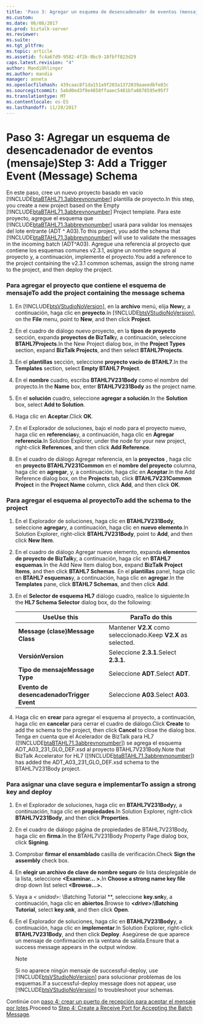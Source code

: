 ```yaml
---
title: 'Paso 3: Agregar un esquema de desencadenador de eventos (mensaje) | Documentos de Microsoft'
ms.custom: 
ms.date: 06/08/2017
ms.prod: biztalk-server
ms.reviewer: 
ms.suite: 
ms.tgt_pltfrm: 
ms.topic: article
ms.assetid: fc4a67d9-9582-4f2b-9bc9-18fbff823d29
caps.latest.revision: "4"
author: MandiOhlinger
ms.author: mandia
manager: anneta
ms.openlocfilehash: 439caac8f1da151a9f203a1372039aaeedbfe83c
ms.sourcegitcommit: 5abd0ed3f9e4858ffaaec5481bfa8878595e95f7
ms.translationtype: MT
ms.contentlocale: es-ES
ms.lasthandoff: 11/28/2017
---
```

# <a name="step-3-add-a-trigger-event-message-schema"></a><span data-ttu-id="69cb5-102">Paso 3: Agregar un esquema de desencadenador de eventos (mensaje)</span><span class="sxs-lookup"><span data-stu-id="69cb5-102">Step 3: Add a Trigger Event (Message) Schema</span></span>
<span data-ttu-id="69cb5-103">En este paso, cree un nuevo proyecto basado en vacío [!INCLUDE[btaBTAHL71.3abbrevnonumber](../../includes/btabtahl71-3abbrevnonumber-md.md)] plantilla de proyecto.</span><span class="sxs-lookup"><span data-stu-id="69cb5-103">In this step, you create a new project based on the Empty [!INCLUDE[btaBTAHL71.3abbrevnonumber](../../includes/btabtahl71-3abbrevnonumber-md.md)] Project template.</span></span> <span data-ttu-id="69cb5-104">Para este proyecto, agregue el esquema que [!INCLUDE[btaBTAHL71.3abbrevnonumber](../../includes/btabtahl71-3abbrevnonumber-md.md)] usará para validar los mensajes del lote entrante (ADT ^ A03).</span><span class="sxs-lookup"><span data-stu-id="69cb5-104">To this project, you add the schema that [!INCLUDE[btaBTAHL71.3abbrevnonumber](../../includes/btabtahl71-3abbrevnonumber-md.md)] will use to validate the messages in the incoming batch (ADT^A03).</span></span> <span data-ttu-id="69cb5-105">Agregue una referencia al proyecto que contiene los esquemas comunes v2.3.1, asigne un nombre seguro al proyecto y, a continuación, implemente el proyecto.</span><span class="sxs-lookup"><span data-stu-id="69cb5-105">You add a reference to the project containing the v2.3.1 common schemas, assign the strong name to the project, and then deploy the project.</span></span>  
  
### <a name="to-add-the-project-containing-the-message-schema"></a><span data-ttu-id="69cb5-106">Para agregar el proyecto que contiene el esquema de mensaje</span><span class="sxs-lookup"><span data-stu-id="69cb5-106">To add the project containing the message schema</span></span>  
  
1.  <span data-ttu-id="69cb5-107">En [!INCLUDE[btsVStudioNoVersion](../../includes/btsvstudionoversion-md.md)], en la **archivo** menú, elija **New**y, a continuación, haga clic en **proyecto**.</span><span class="sxs-lookup"><span data-stu-id="69cb5-107">In [!INCLUDE[btsVStudioNoVersion](../../includes/btsvstudionoversion-md.md)], on the **File** menu, point to **New**, and then click **Project**.</span></span>  
  
2.  <span data-ttu-id="69cb5-108">En el cuadro de diálogo nuevo proyecto, en la **tipos de proyecto** sección, expanda **proyectos de BizTalk**y, a continuación, seleccione **BTAHL7Projects**.</span><span class="sxs-lookup"><span data-stu-id="69cb5-108">In the New Project dialog box, in the **Project Types** section, expand **BizTalk Projects**, and then select **BTAHL7Projects**.</span></span>  
  
3.  <span data-ttu-id="69cb5-109">En el **plantillas** sección, seleccione **proyecto vacío de BTAHL7**.</span><span class="sxs-lookup"><span data-stu-id="69cb5-109">In the **Templates** section, select **Empty BTAHL7 Project**.</span></span>  
  
4.  <span data-ttu-id="69cb5-110">En el **nombre** cuadro, escriba **BTAHL7V231Body** como el nombre del proyecto.</span><span class="sxs-lookup"><span data-stu-id="69cb5-110">In the **Name** box, enter **BTAHL7V231Body** as the project name.</span></span>  
  
5.  <span data-ttu-id="69cb5-111">En el **solución** cuadro, seleccione **agregar a solución**.</span><span class="sxs-lookup"><span data-stu-id="69cb5-111">In the **Solution** box, select **Add to Solution**.</span></span>  
  
6.  <span data-ttu-id="69cb5-112">Haga clic en **Aceptar**.</span><span class="sxs-lookup"><span data-stu-id="69cb5-112">Click **OK**.</span></span>  
  
7.  <span data-ttu-id="69cb5-113">En el Explorador de soluciones, bajo el nodo para el proyecto nuevo, haga clic en **referencias**y, a continuación, haga clic en **Agregar referencia**.</span><span class="sxs-lookup"><span data-stu-id="69cb5-113">In Solution Explorer, under the node for your new project, right-click **References**, and then click **Add Reference**.</span></span>  
  
8.  <span data-ttu-id="69cb5-114">En el cuadro de diálogo Agregar referencia, en la **proyectos** , haga clic en **proyecto BTAHL7V231Common** en el **nombre del proyecto** columna, haga clic en **agregar**, y, a continuación, haga clic en **Aceptar**.</span><span class="sxs-lookup"><span data-stu-id="69cb5-114">In the Add Reference dialog box, on the **Projects** tab, click **BTAHL7V231Common Project** in the **Project Name** column, click **Add**, and then click **OK**.</span></span>  
  
### <a name="to-add-the-schema-to-the-project"></a><span data-ttu-id="69cb5-115">Para agregar el esquema al proyecto</span><span class="sxs-lookup"><span data-stu-id="69cb5-115">To add the schema to the project</span></span>  
  
1.  <span data-ttu-id="69cb5-116">En el Explorador de soluciones, haga clic en **BTAHL7V231Body**, seleccione **agregar**y, a continuación, haga clic en **nuevo elemento**.</span><span class="sxs-lookup"><span data-stu-id="69cb5-116">In Solution Explorer, right-click **BTAHL7V231Body**, point to **Add**, and then click **New Item**.</span></span>  
  
2.  <span data-ttu-id="69cb5-117">En el cuadro de diálogo Agregar nuevo elemento, expanda **elementos de proyecto de BizTalk**y, a continuación, haga clic en **BTAHL7 esquemas**.</span><span class="sxs-lookup"><span data-stu-id="69cb5-117">In the Add New Item dialog box, expand **BizTalk Project Items**, and then click **BTAHL7 Schemas**.</span></span> <span data-ttu-id="69cb5-118">En el **plantillas** panel, haga clic en **BTAHL7 esquemas**y, a continuación, haga clic en **agregar**.</span><span class="sxs-lookup"><span data-stu-id="69cb5-118">In the **Templates** pane, click **BTAHL7 Schemas**, and then click **Add**.</span></span>  
  
3.  <span data-ttu-id="69cb5-119">En el **Selector de esquema HL7** diálogo cuadro, realice lo siguiente:</span><span class="sxs-lookup"><span data-stu-id="69cb5-119">In the **HL7 Schema Selector** dialog box, do the following:</span></span>  
  
    |<span data-ttu-id="69cb5-120">Use</span><span class="sxs-lookup"><span data-stu-id="69cb5-120">Use this</span></span>|<span data-ttu-id="69cb5-121">Para</span><span class="sxs-lookup"><span data-stu-id="69cb5-121">To do this</span></span>|  
    |--------------|----------------|  
    |<span data-ttu-id="69cb5-122">**Message (clase)**</span><span class="sxs-lookup"><span data-stu-id="69cb5-122">**Message Class**</span></span>|<span data-ttu-id="69cb5-123">Mantener **V2.X** como seleccionado.</span><span class="sxs-lookup"><span data-stu-id="69cb5-123">Keep **V2.X** as selected.</span></span>|  
    |<span data-ttu-id="69cb5-124">**Versión**</span><span class="sxs-lookup"><span data-stu-id="69cb5-124">**Version**</span></span>|<span data-ttu-id="69cb5-125">Seleccione **2.3.1**.</span><span class="sxs-lookup"><span data-stu-id="69cb5-125">Select **2.3.1**.</span></span>|  
    |<span data-ttu-id="69cb5-126">**Tipo de mensaje**</span><span class="sxs-lookup"><span data-stu-id="69cb5-126">**Message Type**</span></span>|<span data-ttu-id="69cb5-127">Seleccione **ADT**.</span><span class="sxs-lookup"><span data-stu-id="69cb5-127">Select **ADT**.</span></span>|  
    |<span data-ttu-id="69cb5-128">**Evento de desencadenador**</span><span class="sxs-lookup"><span data-stu-id="69cb5-128">**Trigger Event**</span></span>|<span data-ttu-id="69cb5-129">Seleccione **A03**.</span><span class="sxs-lookup"><span data-stu-id="69cb5-129">Select **A03**.</span></span>|  
  
4.  <span data-ttu-id="69cb5-130">Haga clic en **crear** para agregar el esquema al proyecto, a continuación, haga clic en **cancelar** para cerrar el cuadro de diálogo.</span><span class="sxs-lookup"><span data-stu-id="69cb5-130">Click **Create** to add the schema to the project, then click **Cancel** to close the dialog box.</span></span> <span data-ttu-id="69cb5-131">Tenga en cuenta que el Acelerador de BizTalk para HL7 ([!INCLUDE[btaBTAHL71.3abbrevnonumber](../../includes/btabtahl71-3abbrevnonumber-md.md)]) se agrega el esquema ADT_A03_231_GLO_DEF.xsd al proyecto BTAHL7V231Body.</span><span class="sxs-lookup"><span data-stu-id="69cb5-131">Note that BizTalk Accelerator for HL7 ([!INCLUDE[btaBTAHL71.3abbrevnonumber](../../includes/btabtahl71-3abbrevnonumber-md.md)]) has added the ADT_A03_231_GLO_DEF.xsd schema to the BTAHL7V231Body project.</span></span>  
  
### <a name="to-assign-a-strong-key-and-deploy"></a><span data-ttu-id="69cb5-132">Para asignar una clave segura e implementar</span><span class="sxs-lookup"><span data-stu-id="69cb5-132">To assign a strong key and deploy</span></span>  
  
1.  <span data-ttu-id="69cb5-133">En el Explorador de soluciones, haga clic en **BTAHL7V231Body**y, a continuación, haga clic en **propiedades**.</span><span class="sxs-lookup"><span data-stu-id="69cb5-133">In Solution Explorer, right-click **BTAHL7V231Body**, and then click **Properties**.</span></span>  
  
2.  <span data-ttu-id="69cb5-134">En el cuadro de diálogo página de propiedades de BTAHL7V231Body, haga clic en **firma**.</span><span class="sxs-lookup"><span data-stu-id="69cb5-134">In the BTAHL7V231Body Property Page dialog box, click **Signing**.</span></span>  
  
3.  <span data-ttu-id="69cb5-135">Comprobar **firmar el ensamblado** casilla de verificación.</span><span class="sxs-lookup"><span data-stu-id="69cb5-135">Check **Sign the assembly** check box.</span></span>  
  
4.  <span data-ttu-id="69cb5-136">En **elegir un archivo de clave de nombre seguro** de lista desplegable de la lista, seleccione  **\<Examinar... \>.**</span><span class="sxs-lookup"><span data-stu-id="69cb5-136">In **Choose a strong name key file** drop down list select **\<Browse…\>.**</span></span>  
  
5.  <span data-ttu-id="69cb5-137">Vaya a  **\<* unidad*\>: \Batching Tutorial **, seleccione **key.snk**y, a continuación, haga clic en **abiertos**.</span><span class="sxs-lookup"><span data-stu-id="69cb5-137">Browse to **\<*drive*\>:\Batching Tutorial**, select **key.snk**, and then click **Open**.</span></span>  
  
6.  <span data-ttu-id="69cb5-138">En el Explorador de soluciones, haga clic en **BTAHL7V231Body**y, a continuación, haga clic en **implementar**.</span><span class="sxs-lookup"><span data-stu-id="69cb5-138">In Solution Explorer, right-click **BTAHL7V231Body**, and then click **Deploy**.</span></span> <span data-ttu-id="69cb5-139">Asegúrese de que aparece un mensaje de confirmación en la ventana de salida.</span><span class="sxs-lookup"><span data-stu-id="69cb5-139">Ensure that a success message appears in the output window.</span></span>  
  
    > [!NOTE]
    >  <span data-ttu-id="69cb5-140">Si no aparece ningún mensaje de successful-deploy, use [!INCLUDE[btsVStudioNoVersion](../../includes/btsvstudionoversion-md.md)] para solucionar problemas de los esquemas.</span><span class="sxs-lookup"><span data-stu-id="69cb5-140">If a successful-deploy message does not appear, use [!INCLUDE[btsVStudioNoVersion](../../includes/btsvstudionoversion-md.md)] to troubleshoot your schemas.</span></span>  
  
 <span data-ttu-id="69cb5-141">Continúe con [paso 4: crear un puerto de recepción para aceptar el mensaje por lotes](../../adapters-and-accelerators/accelerator-hl7/step-4-create-a-receive-port-for-accepting-the-batch-message.md).</span><span class="sxs-lookup"><span data-stu-id="69cb5-141">Proceed to [Step 4: Create a Receive Port for Accepting the Batch Message](../../adapters-and-accelerators/accelerator-hl7/step-4-create-a-receive-port-for-accepting-the-batch-message.md).</span></span>